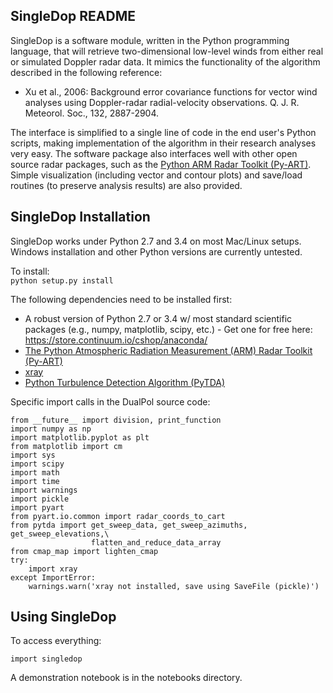 SingleDop README
----------------
SingleDop is a software module, written in the Python programming language, that will retrieve two-dimensional low-level winds from either real or simulated Doppler radar data. It mimics the functionality of the algorithm described in the following reference:
- Xu et al., 2006: Background error covariance functions for vector wind analyses using Doppler-radar radial-velocity observations. Q. J. R. Meteorol. Soc., 132, 2887-2904.  

The interface is simplified to a single line of code in the end user's Python scripts, making implementation of the algorithm in their research analyses very easy. The software package also interfaces well with other open source radar packages, such as the [Python ARM Radar Toolkit (Py-ART)](https://github.com/ARM-DOE/pyart). Simple visualization (including vector and contour plots) and save/load routines (to preserve analysis results) are also provided.

SingleDop Installation
----------------------
SingleDop works under Python 2.7 and 3.4 on most Mac/Linux setups. Windows installation and other Python versions are currently untested.

To install:  
`python setup.py install`

The following dependencies need to be installed first:

- A robust version of Python 2.7 or 3.4 w/ most standard scientific packages (e.g., numpy, matplotlib, scipy, etc.) - Get one for free here: https://store.continuum.io/cshop/anaconda/
- [The Python Atmospheric Radiation Measurement (ARM) Radar Toolkit (Py-ART)](https://github.com/ARM-DOE/pyart)
- [xray](https://github.com/xray/xray)
- [Python Turbulence Detection Algorithm (PyTDA)](https://github.com/nasa/PyTDA)

Specific import calls in the DualPol source code:
```
from __future__ import division, print_function
import numpy as np
import matplotlib.pyplot as plt
from matplotlib import cm
import sys
import scipy
import math
import time
import warnings
import pickle
import pyart
from pyart.io.common import radar_coords_to_cart
from pytda import get_sweep_data, get_sweep_azimuths, get_sweep_elevations,\
                  flatten_and_reduce_data_array
from cmap_map import lighten_cmap
try:
    import xray
except ImportError:
    warnings.warn('xray not installed, save using SaveFile (pickle)')  
```

Using SingleDop
---------------
To access everything:
```
import singledop
```

A demonstration notebook is in the notebooks directory.

